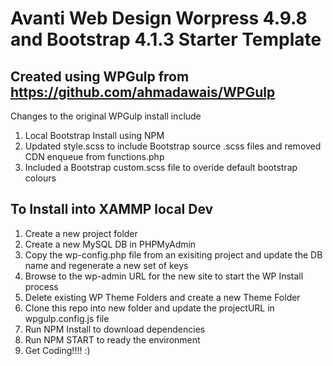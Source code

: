 # Avanti Web Design Worpress 4.9.8 and Bootstrap 4.1.3 Starter Template

## Created using WPGulp from https://github.com/ahmadawais/WPGulp

Changes to the original WPGulp install include

1. Local Bootstrap Install using NPM
2. Updated style.scss to include Bootstrap source .scss files and removed CDN enqueue from functions.php
3. Included a Bootstrap custom.scss file to overide default bootstrap colours


## To Install into XAMMP local Dev

1. Create a new project folder
2. Create a new MySQL DB in PHPMyAdmin
3. Copy the wp-config.php file from an exisiting project and update the DB name and regenerate a new set of keys
4. Browse to the wp-admin URL for the new site to start the WP Install process
5. Delete existing WP Theme Folders and create a new Theme Folder
6. Clone this repo into new folder and update the projectURL in wpgulp.config.js file
7. Run NPM Install to download dependencies
8. Run NPM START to ready the environment
9. Get Coding!!!! :)

